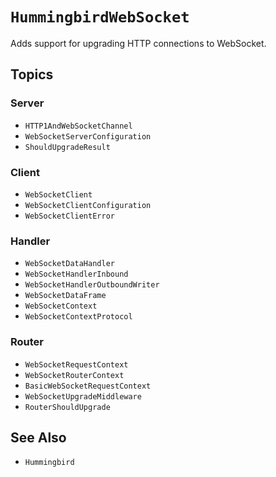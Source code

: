 # ``HummingbirdWebSocket``

Adds support for upgrading HTTP connections to WebSocket. 

## Topics

### Server

- ``HTTP1AndWebSocketChannel``
- ``WebSocketServerConfiguration``
- ``ShouldUpgradeResult``

### Client

- ``WebSocketClient``
- ``WebSocketClientConfiguration``
- ``WebSocketClientError``

### Handler

- ``WebSocketDataHandler``
- ``WebSocketHandlerInbound``
- ``WebSocketHandlerOutboundWriter``
- ``WebSocketDataFrame``
- ``WebSocketContext``
- ``WebSocketContextProtocol``

### Router

- ``WebSocketRequestContext``
- ``WebSocketRouterContext``
- ``BasicWebSocketRequestContext``
- ``WebSocketUpgradeMiddleware``
- ``RouterShouldUpgrade``

## See Also

- ``Hummingbird``